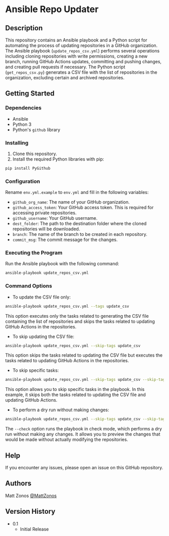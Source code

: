 # Ansible Repo Updater

## Description

This repository contains an Ansible playbook and a Python script for automating the process of updating repositories in a GitHub organization. The Ansible playbook (`update_repos_csv.yml`) performs several operations including cloning repositories with write permissions, creating a new branch, running GitHub Actions updates, committing and pushing changes, and creating pull requests if necessary. The Python script (`get_repos_csv.py`) generates a CSV file with the list of repositories in the organization, excluding certain and archived repositories.

## Getting Started

### Dependencies

- Ansible
- Python 3
- Python's `github` library

### Installing

1. Clone this repository.
2. Install the required Python libraries with pip:

```bash
pip install PyGithub
```

### Configuration

Rename `env.yml.example` to `env.yml` and fill in the following variables:

- `github_org_name`: The name of your GitHub organization.
- `github_access_token`: Your GitHub access token. This is required for accessing private repositories.
- `github_username`: Your GitHub username.
- `dest_folder`: The path to the destination folder where the cloned repositories will be downloaded.
- `branch`: The name of the branch to be created in each repository.
- `commit_msg`: The commit message for the changes.

### Executing the Program

Run the Ansible playbook with the following command:

```bash
ansible-playbook update_repos_csv.yml
```

### Command Options

- To update the CSV file only:

```bash
ansible-playbook update_repos_csv.yml --tags update_csv
```

  This option executes only the tasks related to generating the CSV file containing the list of repositories and skips the tasks related to updating GitHub Actions in the repositories.

- To skip updating the CSV file:

```bash
ansible-playbook update_repos_csv.yml --skip-tags update_csv
```

  This option skips the tasks related to updating the CSV file but executes the tasks related to updating GitHub Actions in the repositories.

- To skip specific tasks:

```bash
ansible-playbook update_repos_csv.yml --skip-tags update_csv --skip-tags update
```

  This option allows you to skip specific tasks in the playbook. In this example, it skips both the tasks related to updating the CSV file and updating GitHub Actions.

- To perform a dry run without making changes:

```bash
ansible-playbook update_repos_csv.yml --skip-tags update_csv --skip-tags update --check
```

  The `--check` option runs the playbook in check mode, which performs a dry run without making any changes. It allows you to preview the changes that would be made without actually modifying the repositories.

## Help

If you encounter any issues, please open an issue on this GitHub repository.

## Authors

Matt Zonos [@MattZonos](https://github.com/matt-zonos)

## Version History

- 0.1
  - Initial Release
